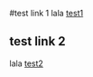 #test link 1
lala [test1](https://github.com/neethumaya/RoughWork/blob/main/test.txt)

## test link 2
lala [test2](test.txt)
